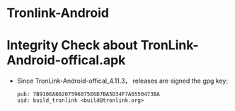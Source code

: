 # Tronlink-Android

# Integrity Check about TronLink-Android-offical.apk
* Since TronLink-Android-offical_4.11.3， releases are signed the gpg key:
  ```
  pub: 7B910EA80207596075E6D7BA5D34F7A6550473BA
  uid: build_tronlink <build@tronlink.org>
  ```